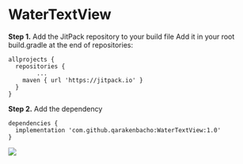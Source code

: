 # WaterTextView
**Step 1.** Add the JitPack repository to your build file
Add it in your root build.gradle at the end of repositories:
```
allprojects {
  repositories {
		...
    maven { url 'https://jitpack.io' }
  }
}
  ```
**Step 2.** Add the dependency
```
dependencies {
  implementation 'com.github.qarakenbacho:WaterTextView:1.0'
}
 ```
 
 
 
 
 [![](https://jitpack.io/v/qarakenbacho/WaterTextView.svg)](https://jitpack.io/#qarakenbacho/WaterTextView)
